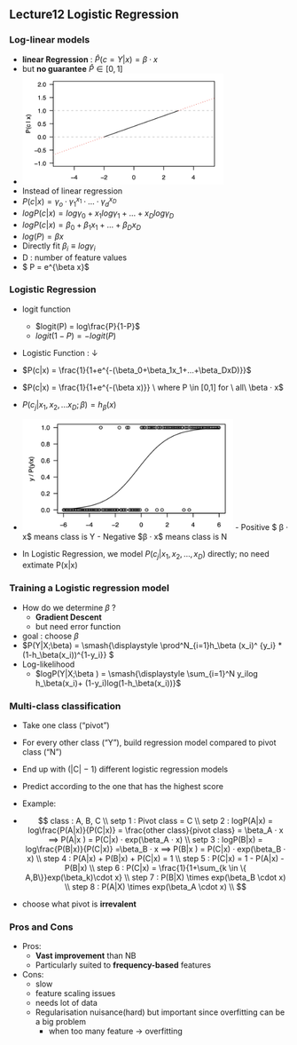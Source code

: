 ## Lecture12 Logistic Regression

### Log-linear models

- **linear Regression** : $\hat P(c = Y|x) = \beta · x$ 
- but **no guarantee** $\hat P \in [0,1]$
- <img src="https://raw.githubusercontent.com/Whihat/PicAssests/master/20190428173642.png" height = "200px"/>
- Instead of linear regression
- $P(c|x) = \gamma_o · \gamma_1^{x_1} · … · \gamma_d^{x_D}$
- $logP(c|x) = log\gamma_0 + x_1log\gamma_1 + … + x_Dlog\gamma_D$
- $logP(c|x) = \beta_0 + \beta_1x_1 + … + \beta_Dx_D$ 
- $log(P) = \beta x$
- Directly fit $\beta_i ≡ log\gamma_i$
- D : number of feature values
- $ P = e^{\beta x}$



### Logistic Regression

- logit function
  - $logit(P) = log\frac{P}{1-P}$
  - $logit(1-P)  = -logit(P)$
- Logistic Function : $\downarrow$
- $P(c|x) = \frac{1}{1+e^{-(\beta_0+\beta_1x_1+…+\beta_DxD)}}$
- $P(c|x) = \frac{1}{1+e^{-(\beta x)}} \ where P \in [0,1] for \ all\  \beta · x$
- $P(c_j|x_1,x_2,…x_D;\beta) = h_\beta(x)$
- <img src="https://raw.githubusercontent.com/Whihat/PicAssests/master/20190427160715.png" height = "200px"/>
  - Positive $ β · x$ means class is Y
  - Negative $β · x$ means class is N

- In Logistic Regression, we model $P(c_j|x_1,x_2,…,x_D)$ directly; no need extimate P(x|x)

  



### Training a Logistic regression model

- How do we determine $\beta$ ?
  - **Gradient Descent**
  - but need error function
- goal : choose $\beta$
- $P(Y|X;\beta) = \smash{\displaystyle \prod^N_{i=1}h_\beta (x_i)^ {y_i} * (1-h_\beta(x_i))^{1-y_i}} $ 
- Log-likelihood
  - $logP(Y|X;\beta ) = \smash{\displaystyle \sum_{i=1}^N y_ilog h_\beta(x_i)+ (1-y_i)log(1-h_\beta(x_i))}$



### Multi-class classification

- Take one class (“pivot”)

- For every other class (“Y”), build regression model compared to pivot class (“N”)

- End up with (|C| − 1) different logistic regression models

- Predict according to the one that has the highest score

- Example:

- $$
  class : A, B, C \\
  setp 1 : Pivot class = C \\
  setp 2 : logP(A|x) = log\frac{P(A|x)}{P(C|x)} = \frac{other class}{pivot class} = \beta_A  · x ==> P(A|x ) = P(C|x) · exp(\beta_A  · x) \\
  setp 3 : logP(B|x) = log\frac{P(B|x)}{P(C|x)} =\beta_B  · x ==> P(B|x ) = P(C|x) · exp(\beta_B  · x) \\
  step 4 : P(A|x) + P(B|x) + P(C|x) = 1 \\
  step 5 : P(C|x) = 1 -  P(A|x) - P(B|x) \\
  step 6 : P(C|x) = \frac{1}{1+\sum_{k \in \{ A,B\}}exp(\beta_k)\cdot x} \\
  step 7 : P(B|X) \times exp(\beta_B \cdot x) \\
  step 8 : P(A|X) \times exp(\beta_A \cdot x) \\
  $$

- choose what pivot is **irrevalent**



### Pros and Cons

- Pros:
  - **Vast improvement** than NB
  - Particularly suited to **frequency-based** features
- Cons:
  - slow
  - feature scaling issues
  - needs lot of data
  - Regularisation nuisance(hard) but important since overfitting can be a big problem
    - when too many feature -> overfitting

